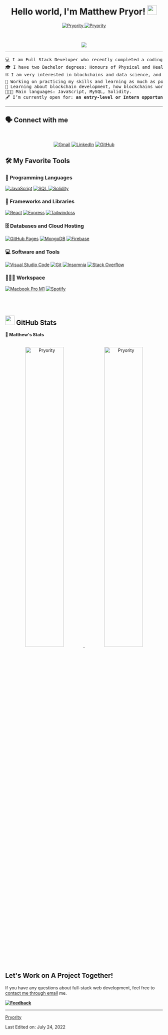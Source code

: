 <h1 align="center">
Hello world, I'm Matthew Pryor!
	<a href="https://github.com/Pryority" target="_self">
		<img src="https://media.giphy.com/media/hvRJCLFzcasrR4ia7z/giphy.gif" width="30">
	</a>
</h1>
<p align="center">
	<a href="https://github.com/Pryority">
		<img src="https://komarev.com/ghpvc/?username=Pryority&label=Profile%20views&color=0e75b6&style=flat" alt="Pryority" />
	</a>
	<a href="https://github.com/Pryority">
		<img src="https://img.shields.io/github/followers/Pryority?label=Followers" alt="Pryority" />
	</a>
</p>
<br/>
<p align="center">
	<a href="https://github.com/Pryority">
		<img src="https://readme-typing-svg.herokuapp.com?lines=Full-Stack+Web+Developer;Outdoor+Adventure+Enthusiast;Freelancer;Seeking+Employment;Friendly;Always%20Learning&center=true&width=380&height=45">
	</a>
</p>

<hr>

<pre>
💻 I am Full Stack Developer who recently completed a coding bootcamp with the University of Toronto.
🎓 I have two Bachelor degrees: Honours of Physical and Health Education and Education from Laurentian University in Sudbury, Ontario, Canada.
⛓ I am very interested in blockchains and data science, and would like to study more on machine learning.
🔭 Working on practicing my skills and learning as much as possible.
🧠 Learning about blockchain development, how blockchains work, how they scale, etc.
👨🏼‍💻 Main languages: JavaScript, MySQL, Solidity.
🖋 I’m currently open for: <b>an entry-level or Intern opportunity</b> or a new <b>full-time job</b>. Please check out <a href="https://drive.google.com/file/d/10Da2TqzuclZtEFW3SFpL45WozJXJIakC/view?usp=sharing" target="_blank">MY RESUME</a>.
</pre>
<hr>

## 🗣 Connect with me
<br/>
<p align="center">
	<a href="mailto:matthewapryor@gmail.com"><img img src="https://img.shields.io/badge/gmail-%23EA4335.svg?style=flat&logo=gmail&logoColor=white" alt="Gmail"/></a>
	<a href="https://www.linkedin.com/in/matthew-pryor-6b727121a/"><img src="https://img.shields.io/badge/linkedin-%230A66C2.svg?style=flat&logo=linkedin&logoColor=white" alt="LinkedIn"/></a>
	<a href="https://github.com/Pryority"><img src="https://img.shields.io/badge/github-%23181717.svg?style=flat&logo=github&logoColor=white" alt="GitHub"/></a>
</p>

## 🛠️ My Favorite Tools

### 🔢 Programming Languages

<p>
    <a href="https://github.com/Pryority"><img alt="JavaScript" src="https://img.shields.io/badge/JavaScript%20-%23F7DF1E.svg?logo=javascript&logoColor=black"></a>
    <a href="https://github.com/Pryority"><img alt="SQL" src="https://img.shields.io/badge/MySQL%20-%2314354C.svg?logo=mysql&logoColor=white">
	<a href="https://github.com/Pryority"><img alt="Solidity" src="https://img.shields.io/badge/Solidity%20-%2314354C.svg?logo=solidity&logoColor=white"></a>
</a>

### 🧰 Frameworks and Libraries

<p>
    <a href="https://github.com/Pryority"><img alt="React" src="https://img.shields.io/badge/React%20-%23D00000.svg?style=flat&logo=React&logoColor=white"></a>
    <a href="https://github.com/Pryority"><img alt="Express" src="https://img.shields.io/badge/Express%20-%23013243.svg?style=flat&logo=Express&logoColor=white"></a>
        <a href="https://github.com/Pryority"><img alt="Tailwindcss" src="https://img.shields.io/badge/tailwind%20-%2314354C.svg?style=flat&logo=tailwindcss&logoColor=white"></a>
<!--     <a href="https://github.com/Pryority"><img alt="Bootstrap" src="https://img.shields.io/badge/Bootstrap%20-%23150458.svg?style=flat&logo=Bootstrap&logoColor=white"></a> -->
</p>

### 🗄️ Databases and Cloud Hosting

<p>
    <a href="https://github.com/Pryority"><img alt="GitHub Pages" src="https://img.shields.io/badge/GitHub%20Pages-%23327FC7.svg?style=flat&logo=github&logoColor=white"></a>
<a href="https://github.com/Pryority"><img alt="MongoDB" src="https://img.shields.io/badge/MongoDB-4EA94B?style=flat&logo=mongodb&logoColor=white"></a>
    <a href="https://github.com/Pryority"><img alt="Firebase" src ="https://img.shields.io/badge/Firebase-%23FF6F00.svg?style=flat&logo=firebase&logoColor=white"></a>
</p>

### 💻 Software and Tools

<p>
      <a href="https://github.com/Pryority"><img alt="Visual Studio Code" src="https://img.shields.io/badge/Visual%20Studio%20Code-0078d7.svg?style=flat&logo=visual-studio-code&logoColor=white"></a>
    <a href="https://github.com/Pryority"><img alt="Git" src="https://img.shields.io/badge/Git%20-%23F05033.svg?style=flat&logo=git&logoColor=white"></a>
    <a href="https://github.com/Pryority"><img alt="Insomnia" src="https://img.shields.io/badge/Insomnia-black?style=flat&logo=insomnia&logoColor=5849BE"></a>
    <a href="https://github.com/Pryority"><img alt="Stack Overflow" src="https://img.shields.io/badge/-Stack%20Overflow-FE7A16.svg?style=flat&logo=stack-overflow&logoColor=white"></a>
  
</p>

### 👨🏽‍💻 Workspace
<p>
    <a href="https://github.com/Pryority"><img alt="Macbook Pro M1" src="https://img.shields.io/badge/%EF%A3%BF%20Apple-M1%20Macbook%20Pro-lightgrey"></a>
    <a href="https://github.com/Pryority"><img alt="Spotify" src="https://img.shields.io/badge/Spotify-1ED760?&style=flat&logo=spotify&logoColor=white"></a>
</p>

<br/>
<br/>

## <a href="https://github.com/Pryority"><img src="https://www.blumbergdigital.com/wp-content/uploads/2020/10/stats-graphic-statistics-business-512.png" width="30"></a> GitHub Stats

<summary><b>👾 Matthew's Stats</b></summary>
<br/>
<p align="center">
	<a href="https://github.com/Pryority">
	<img width="49.5%" src="https://github-readme-stats.vercel.app/api?username=Pryority&show_icons=true" alt="Pryority">
	<img width="49.5%" src="https://github-readme-streak-stats.herokuapp.com/?user=Pryority" alt="Pryority">
	</a>
	<br/>
</p>
<br/>

## Let's Work on A Project Together!

If you have any questions about full-stack web development, feel free to <a href="mailto:matthewawpryor@gmail.com">contact me through email</a> me.

<!-- You can hire me as a freelancer on <a href="https://www.fiverr.com">Fiverr</a> or <a href="https://www.linkedin.com/in/matthew-pryor-6b727121a/">LinkedIn</a>. -->

  </td>
  <td width="50%" valign="top">


**<a href="https://github.com/Pryority"><img alt="Feedback" src="https://img.shields.io/badge/Ask%20me-anything-1abc9c.svg?style=flat"></a>**

------

[Pryority](https://github.com/Pryority)

Last Edited on: July 24, 2022
